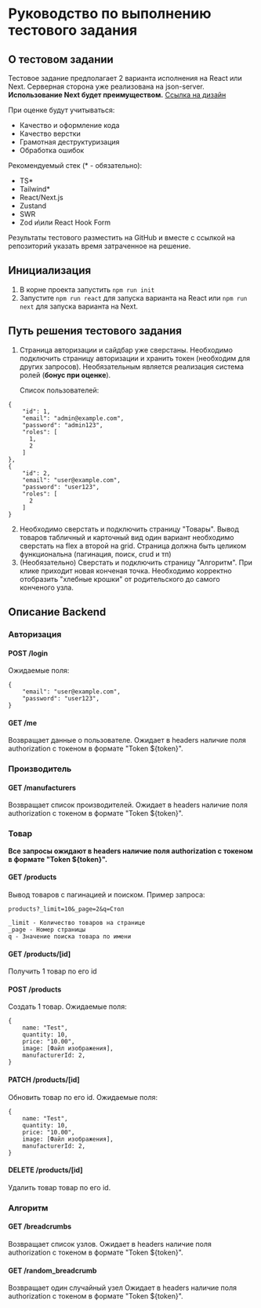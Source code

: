 # Руководство по выполнению тестового задания

## О тестовом задании

Тестовое задание предполагает 2 варианта исполнения на React или Next. Серверная сторона уже реализована на json-server. **Использование Next будет преимуществом.** [Ссылка на дизайн](https://www.figma.com/design/54wzMrgv4o8UHjCHmwvduJ/%D1%82%D0%B5%D1%81%D1%82%D0%BE%D0%B2%D0%BE%D0%B5?node-id=537-2&t=R8hzhBZFigV0nqZX-0)

При оценке будут учитываться:

-   Качество и оформление кода
-   Качество верстки
-   Грамотная деструктуризация
-   Обработка ошибок

Рекомендуемый стек (\* - обязательно):

-   TS\*
-   Tailwind\*
-   React/Next.js
-   Zustand
-   SWR
-   Zod и\или React Hook Form

Результаты тестового разместить на GitHub и вместе с ссылкой на репозиторий указать время затраченное на решение.

## Инициализация

1.  В корне проекта запустить `npm run init`
2.  Запустите `npm run react` для запуска варианта на React или `npm run next` для запуска варианта на Next.

## Путь решения тестового задания

1. Страница авторизации и сайдбар уже сверстаны. Необходимо подключить страницу авторизации и хранить токен (необходим для других запросов). Необязательным является реализация система ролей (**бонус при оценке**).

    Список пользователей:

```
{
	"id": 1,
    "email": "admin@example.com",
    "password": "admin123",
    "roles": [
      1,
      2
    ]
},
{
    "id": 2,
    "email": "user@example.com",
    "password": "user123",
    "roles": [
      2
    ]
}
```

2. Необходимо сверстать и подключить страницу "Товары". Вывод товаров табличный и карточный вид один вариант необходимо сверстать на flex а второй на grid. Страница должна быть целиком функциональна (пагинация, поиск, crud и тп)
3. (Необязательно) Сверстать и подключить страницу "Алгоритм". При клике приходит новая конченая точка. Необходимо корректно отобразить "хлебные крошки" от родительского до самого конченого узла.

## Описание Backend

### Авторизация

#### POST /login

Ожидаемые поля:

```
{
	"email": "user@example.com",
	"password": "user123",
}
```

#### GET /me

Возвращает данные о пользователе. Ожидает в headers наличие поля authorization с токеном в формате "Token ${token}".

### Производитель

#### GET /manufacturers

Возвращает список производителей. Ожидает в headers наличие поля authorization с токеном в формате "Token ${token}".

### Товар

**Все запросы ожидают в headers наличие поля authorization с токеном в формате "Token ${token}".**

#### GET /products

Вывод товаров с пагинацией и поиском. Пример запроса:

```
products?_limit=10&_page=2&q=Стол

_limit - Количество товаров на странице
_page - Номер страницы
q - Значение поиска товара по имени
```

#### GET /products/[id]

Получить 1 товар по его id

#### POST /products

Создать 1 товар. Ожидаемые поля:

```
{
    name: "Test",
    quantity: 10,
    price: "10.00",
    image: [Файл изображения],
    manufacturerId: 2,
}
```

#### PATCH /products/[id]

Обновить товар по его id. Ожидаемые поля:

```
{
    name: "Test",
    quantity: 10,
    price: "10.00",
    image: [Файл изображения],
    manufacturerId: 2,
}
```

#### DELETE /products/[id]

Удалить товар товар по его id.

### Алгоритм

#### GET /breadcrumbs

Возвращает список узлов. Ожидает в headers наличие поля authorization с токеном в формате "Token ${token}".

#### GET /random_breadcrumb

Возвращает один случайный узел Ожидает в headers наличие поля authorization с токеном в формате "Token ${token}".
